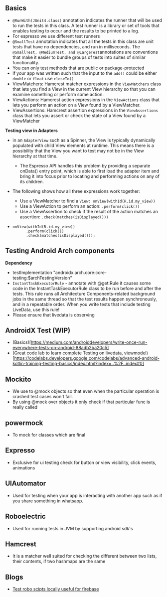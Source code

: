 ## Basics

* `@RunWith(JUnit4.class)` annotation indicates the runner that will be used to run the tests in this class. A test runner is a library or set of tools that enables testing to occur and the results to be printed to a log. 
* For espresso we use different test runners
* `@SmallTest` annotation indicates that all the tests in this class are unit tests that have no dependencies, and run in milliseconds. The `@SmallTest, @MediumTest, and @LargeTest`annotations are conventions that make it easier to bundle groups of tests into suites of similar functionality.
* You can only test methods that are public or package-protected
* if your app was written such that the input to the `add()` could be either `double` or `float` use `closeTo()`
* ViewMatchers: Hamcrest matcher expressions in the `ViewMatchers` class that lets you find a View in the current View hierarchy so that    you can examine something or perform some action.
* ViewActions: Hamcrest action expressions in the `ViewActions` class that lets you perform an action on a View found by a ViewMatcher.
* ViewAssertions: Hamcrest assertion expressions in the `ViewAssertions` class that lets you assert or check the state of a View found by  a ViewMatcher

**Testing view in Adapters**
* in an `AdapterView` such as a Spinner, the View is typically dynamically populated with child View elements at runtime. This means there  is a possibility that the View you want to test may not be in the View hierarchy at that time. 
  * The Espresso API handles this problem by providing a separate onData() entry point, which is able to first load the adapter item and bring it into focus prior to locating and performing actions on any of its children.

* The following shows how all three expressions work together:

  * Use a ViewMatcher to find a `View: onView(withId(R.id.my_view))`
  * Use a ViewAction to perform an action: `.perform(click())`
  * Use a ViewAssertion to check if the result of the action matches an assertion: `.check(matches(isDisplayed()))`
* ```
  onView(withId(R.id.my_view))
        .perform(click())
        .check(matches(isDisplayed())); 
  ```
## Testing Android Arch components
 **Dependency** 
* testImplementation "androidx.arch.core:core-testing:$archTestingVersion"
* `InstantTaskExecutorRule` - annotate with @get:Rule it causes some code in the InstantTaskExecutorRule class to be run before and after the tests. This rule runs all Architecture Components-related background jobs in the same thread so that the test results happen synchronously, and in a repeatable order. When you write tests that include testing LiveData, use this rule!
* Please ensure that livedata is observing

## AndroidX Test (WIP)
* (Basics)[https://medium.com/androiddevelopers/write-once-run-everywhere-tests-on-android-88adb2ba20c5]
* (Great code lab to learn complete Testing on  livedata, viewmodel)[https://codelabs.developers.google.com/codelabs/advanced-android-kotlin-training-testing-basics/index.html?index=..%2F..index#0] 

## Mockito 
  
  * We use to @mock objects so that even when the particular operation is crashed test cases won't fail. 
  * By using @mock over objects it only check if that particular func is really called
  
  ## powermock
  
  * To mock for classes which are final
  
  ## Expresso
  
  * Exclusive for ui testing check for button or view visibility, click events, animations 
  
  ## UIAutomator 
  
  * Used for testing when your app is interacting with another app such as if you share something in whatsapp. 
  
  ## Roboelectric
  
  * Used for running tests in JVM by supporting android sdk's 
  
  ## Hamcrest
  
  * It is a matcher well suited for checking the different between two lists, their contents, if two hashmaps are the same
  
  ## Blogs
  
  * [Test robo scipts locally useful for firebase](https://android.jlelse.eu/test-robo-scripts-locally-useful-for-firebase-test-lab-pre-launch-reports-41da83d5769f)
